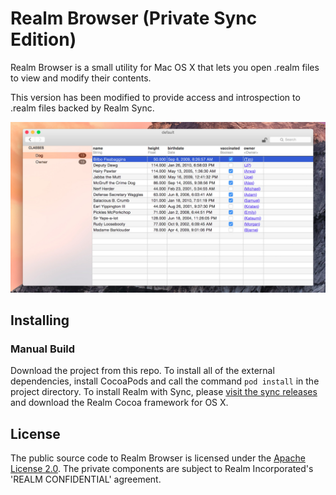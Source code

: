 # Realm Browser (Private Sync Edition)
Realm Browser is a small utility for Mac OS X that lets you open .realm files to view and modify their contents.

This version has been modified to provide access and introspection to .realm files backed by Realm Sync.

![Realm Browser](screenshot.jpg)

## Installing

### Manual Build
Download the project from this repo. To install all of the external dependencies, install CocoaPods and call the command `pod install` in the project directory. To install Realm with Sync, please [visit the sync releases](https://github.com/realm/realm-sync-kp/releases) and download the Realm Cocoa framework for OS X.

## License
The public source code to Realm Browser is licensed under the [Apache License 2.0](http://www.apache.org/licenses/LICENSE-2.0).
The private components are subject to Realm Incorporated's 'REALM CONFIDENTIAL' agreement.
